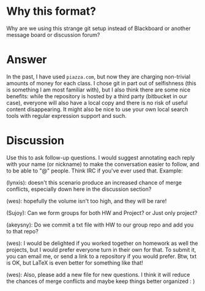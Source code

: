 Why this format?
================

Why are we using this strange git setup instead of Blackboard or another
message board or discussion forum?


Answer
======

In the past, I have used `piazza.com`, but now they are charging non-trivial
amounts of money for each class.  I chose git in part out of selfishness (this
is something I am most familiar with), but I also think there are some nice
benefits: while the repository is hosted by a third party (bitbucket in our
case), everyone will also have a local copy and there is no risk of useful
content disappearing.  It might also be nice to use your own local search
tools with regular expression support and such.


Discussion
==========

Use this to ask follow-up questions.  I would suggest annotating each reply
with your name (or nickname) to make the conversation easier to follow, and to
be able to "@" people.  Think IRC if you've ever used that.  Example:


(lynxis): doesn't this scenario produce an increased chance of merge
conflicts, especially down here in the discussion section?

(wes): hopefully the volume isn't too high, and they will be rare!

(Sujoy): Can we form groups for both HW and Project? or Just only project?

(akeysny): Do we commit a txt file with HW to our group repo and add you to that repo?

(wes): I would be delighted if you worked together on homework as well the
projects, but I would prefer everyone turn in their own for that.  To submit
it, you can email me, or send a link to a repository if you would prefer.
Btw, txt is OK, but LaTeX is even better for something like that!

(wes): Also, please add a new file for new questions.  I think it will reduce
the chances of merge conflicts and maybe keep things better organized : )
